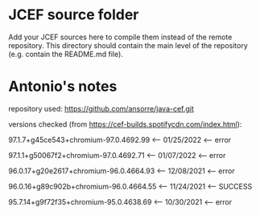 # JCEF source folder
Add your JCEF sources here to compile them instead of the remote repository.
This directory should contain the main level of the repository (e.g. contain the README.md file).

# Antonio's notes
repository used: https://github.com/ansorre/java-cef.git

versions checked (from https://cef-builds.spotifycdn.com/index.html):


97.1.7+g45ce543+chromium-97.0.4692.99 <-- 01/25/2022 <-- error


97.1.1+g50067f2+chromium-97.0.4692.71 <-- 01/07/2022 <-- error


96.0.17+g20e2617+chromium-96.0.4664.93 <-- 12/08/2021 <-- error


96.0.16+g89c902b+chromium-96.0.4664.55 <-- 11/24/2021 <-- SUCCESS


95.7.14+g9f72f35+chromium-95.0.4638.69 <-- 10/30/2021 <-- error
